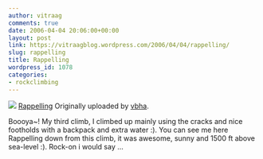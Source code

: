 ```yaml
---
author: vitraag
comments: true
date: 2006-04-04 20:06:00+00:00
layout: post
link: https://vitraagblog.wordpress.com/2006/04/04/rappelling/
slug: rappelling
title: Rappelling
wordpress_id: 1078
categories:
- rockclimbing
---
```


[![](http://static.flickr.com/39/123361121_f62bec9ede_m.jpg)](http://www.flickr.com/photos/vaibhavb/123361121/)
[Rappelling](http://www.flickr.com/photos/vaibhavb/123361121/)
Originally uploaded by [vbha](http://www.flickr.com/people/vaibhavb/). 



Boooya~! My third climb, I climbed up mainly using the cracks and nice footholds with a backpack and extra water :). You can see me here Rappelling down from this climb, it was awesome, sunny and 1500 ft above sea-level :). Rock-on i would say ...
